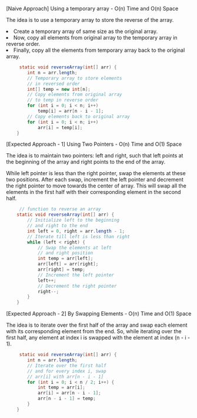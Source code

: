 <p>[Naive Approach] Using a temporary array - O(n) Time and O(n) Space

The idea is to use a temporary array to store the reverse of the array.
<li>Create a temporary array of same size as the original array.</li>
<li>Now, copy all elements from original array to the temporary array in reverse order.
</li>
<li>Finally, copy all the elements from temporary array back to the original array.</li> </p>

```java
     static void reverseArray(int[] arr) {
        int n = arr.length;
        // Temporary array to store elements
        // in reversed order
        int[] temp = new int[n];
        // Copy elements from original array
        // to temp in reverse order
        for (int i = 0; i < n; i++)
            temp[i] = arr[n - i - 1];
        // Copy elements back to original array
        for (int i = 0; i < n; i++)
            arr[i] = temp[i];
    }
```

<p>[Expected Approach - 1] Using Two Pointers - O(n) Time and O(1) Space

The idea is to maintain two pointers: left and right, such that left points at the beginning of the array and right points to the end of the array. 

While left pointer is less than the right pointer, swap the elements at these two positions. After each swap, increment the left pointer and decrement the right pointer to move towards the center of array. This will swap all the elements in the first half with their corresponding element in the second half.</p>

```java
     // function to reverse an array
    static void reverseArray(int[] arr) {
        // Initialize left to the beginning
        // and right to the end
        int left = 0, right = arr.length - 1;
        // Iterate till left is less than right
        while (left < right) {
            // Swap the elements at left
            // and right position
            int temp = arr[left];
            arr[left] = arr[right];
            arr[right] = temp;
            // Increment the left pointer
            left++;
            // Decrement the right pointer
            right--;
        }
    }
```

<p>[Expected Approach - 2] By Swapping Elements - O(n) Time and O(1) Space

The idea is to iterate over the first half of the array and swap each element with its corresponding element from the end. So, while iterating over the first half, any element at index i is swapped with the element at index (n - i - 1).</p>

```java
     static void reverseArray(int[] arr) {
        int n = arr.length;   
        // Iterate over the first half 
        // and for every index i, swap
        // arr[i] with arr[n - i - 1]
        for (int i = 0; i < n / 2; i++) {
            int temp = arr[i];
            arr[i] = arr[n - i - 1];
            arr[n - i - 1] = temp;
        }
    }
